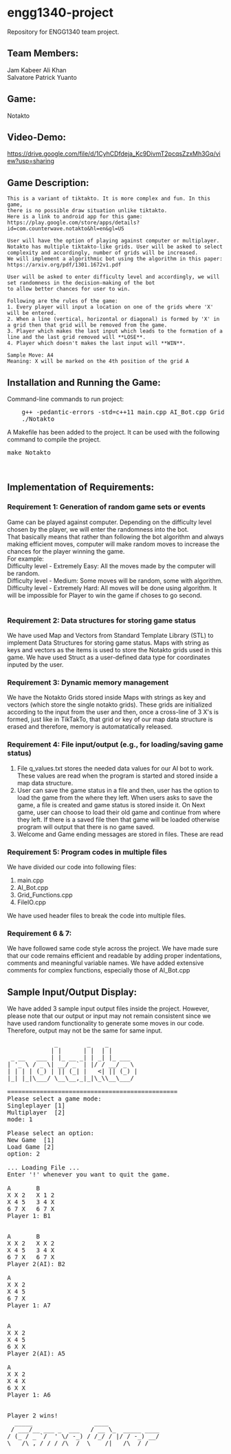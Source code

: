 # engg1340-project
Repository for ENGG1340 team project.


## Team Members:
  Jam Kabeer Ali Khan  
  Salvatore Patrick Yuanto  


## Game: 
  Notakto

## Video-Demo: 
https://drive.google.com/file/d/1CyhCDfdeja_Kc9DivmT2pcqsZzxMh3Gq/view?usp=sharing

## Game Description:
    This is a variant of tiktakto. It is more complex and fun. In this game,  
    there is no possible draw situation unlike tiktakto.  
    Here is a link to android app for this game: https://play.google.com/store/apps/details?id=com.counterwave.notakto&hl=en&gl=US  
    
    User will have the option of playing against computer or multiplayer.  
    Notakto has multiple tiktakto-like grids. User will be asked to select complexity and accordingly, number of grids will be increased.
    We will implement a algorithmic bot using the algorithm in this paper: https://arxiv.org/pdf/1301.1672v1.pdf 
    
    User will be asked to enter difficulty level and accordingly, we will set randomness in the decision-making of the bot
    to allow better chances for user to win.
    
    Following are the rules of the game:
    1. Every player will input a location on one of the grids where 'X' will be entered.
    2. When a line (vertical, horizontal or diagonal) is formed by 'X' in a grid then that grid will be removed from the game.
    3. Player which makes the last input which leads to the formation of a line and the last grid removed will **LOSE**.
    4. Player which doesn't makes the last input will **WIN**.
    
    Sample Move: A4
    Meaning: X will be marked on the 4th position of the grid A


## Installation and Running the Game:

Command-line commands to run project: 
<pre>
    g++ -pedantic-errors -std=c++11 main.cpp AI_Bot.cpp Grid_Functions.cpp FileIO.cpp -o Notakto  
    ./Notakto  
</pre>

A Makefile has been added to the project. It can be used with the following command to compile the project.
<pre>
make Notakto
</pre>

<br>

## Implementation of Requirements:
### Requirement 1: Generation of random game sets or events
  Game can be played against computer. Depending on the difficulty level chosen by the player, we will enter the randomness into the bot.  
  That basically means that rather than following the bot algorithm and always making efficient moves, computer will make random moves to increase the chances for the player winning the game.  
  For example:  
  Difficulty level - Extremely Easy: All the moves made by the computer will be random.  
  Difficulty level - Medium: Some moves will be random, some with algorithm.  
  Difficulty level - Extremely Hard: All moves will be done using algorithm. It will be impossible for Player to win the game if choses to go second.  
  <br />
### Requirement 2: Data structures for storing game status
  We have used Map and Vectors from Standard Template Library (STL) to implement Data Structures for storing game status. Maps with string as keys and vectors as the items is used to store the Notakto grids used in this game. We have used Struct as a user-defined data type for coordinates inputed by the user.

### Requirement 3: Dynamic memory management
  We have the Notakto Grids stored inside Maps with strings as key and vectors (which store the single notakto grids). These grids are initialized according to the input from the user and then, once a cross-line of 3 X's is formed, just like in TikTakTo, that grid or key of our map data structure is erased and therefore, memory is automatatically released.
  
### Requirement 4: File input/output (e.g., for loading/saving game status)
  1. File q_values.txt stores the needed data values for our AI bot to work. These values are read when the program is started and stored inside a map data structure.
  2. User can save the game status in a file and then, user has the option to load the game from the where they left. When users asks to save the game, a file is created and game status is stored inside it. On Next game, user can choose to load their old game and continue from where they left. If there is a saved file then that game will be loaded otherwise program will output that there is no game saved.
  3. Welcome and Game ending messages are stored in files. These are read

### Requirement 5: Program codes in multiple files
  We have divided our code into following files:
  1. main.cpp
  2. AI_Bot.cpp
  3. Grid_Functions.cpp
  4. FileIO.cpp
  
  We have used header files to break the code into multiple files.

### Requirement 6 & 7:
  We have followed same code style across the project. We have made sure that our code remains efficient and readable by adding proper indentations, comments and 
  meaningful variable names. We have added extensive comments for complex functions, especially those of AI_Bot.cpp


## Sample Input/Output Display:

We have added 3 sample input output files inside the project. However, please note that our output or input may not remain consistent since we have used random functionality to generate some moves in our code. Therefore, output may not be the same for same input.

<pre>
             _        _    _        
            | |      | |  | |
 _ __   ___ | |_ __ _| | _| |_ ___
| '_ \ / _ \| __/ _` | |/ / __/ _ \
| | | | (_) | || (_| |   <| || (_) |
|_| |_|\___/ \__\__,_|_|\_\\__\___/

===============================================
Please select a game mode:
Singleplayer [1]
Multiplayer  [2]
mode: 1

Please select an option:
New Game  [1]
Load Game [2]
option: 2

... Loading File ...
Enter '!' whenever you want to quit the game.

A       B
X X 2   X 1 2
X 4 5   3 4 X   
6 7 X   6 7 X
Player 1: B1


A       B
X X 2   X X 2
X 4 5   3 4 X
6 7 X   6 7 X
Player 2(AI): B2

A
X X 2
X 4 5
6 7 X
Player 1: A7


A
X X 2
X 4 5
6 X X   
Player 2(AI): A5

A
X X 2
X 4 X
6 X X
Player 1: A6


Player 2 wins!
  _____                 ____
 / ___/__ ___ _  ___   / __ \_  _____ ____
/ (_ / _ `/  ' \/ -_) / /_/ / |/ / -_) __/
\___/\_,_/_/_/_/\__/  \____/|___/\__/_/
</pre>
<br />
